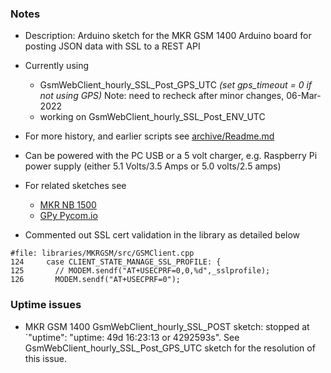 ### Notes
* Description: Arduino sketch for the MKR GSM 1400 Arduino board for posting JSON data with SSL to a REST API
* Currently using
    * GsmWebClient_hourly_SSL_Post_GPS_UTC *(set gps_timeout = 0 if not using GPS)* Note: need to recheck after minor changes, 06-Mar-2022
    * working on GsmWebClient_hourly_SSL_Post_ENV_UTC

* For more history, and earlier scripts see [archive/Readme.md](archive)
* Can be powered with the PC USB or a 5 volt charger, e.g. Raspberry Pi power supply (either 5.1 Volts/3.5 Amps or 5.0 volts/2.5 amps)
* For related sketches see
    * [MKR NB 1500](https://github.com/johnedstone/MKR-NB-1500-sketches)
    * [GPy Pycom.io](https://github.com/johnedstone/pycom-gpy)
* Commented out SSL cert validation in the library as detailed below
```
#file: libraries/MKRGSM/src/GSMClient.cpp
124     case CLIENT_STATE_MANAGE_SSL_PROFILE: {
125       // MODEM.sendf("AT+USECPRF=0,0,%d",_sslprofile);
126       MODEM.sendf("AT+USECPRF=0");
```

### Uptime issues
* MKR GSM 1400 GsmWebClient_hourly_SSL_POST sketch: stopped at `"uptime": "uptime: 49d 16:23:13 or 4292593s".  See GsmWebClient_hourly_SSL_Post_GPS_UTC sketch for the resolution of this issue.
